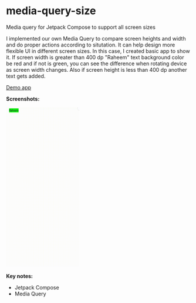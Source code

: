 # media-query-size
Media query for Jetpack Compose to support all screen sizes

I implemented our own Media Query to compare screen heights and width and do proper actions according to situtation. It can help design more flexible UI in different screen sizes. In this case, I created basic app to show it. If screen width is greater than 400 dp "Raheem" text background color be red and if not is green, you can see the difference when rotating device as screen width changes. Also if screen height is less than 400 dp another text gets added.

<a href="https://github.com/raheemadamboev/media-query-size/blob/master/app-debug.apk">Demo app</a>

**Screenshots:**

<img src="https://github.com/raheemadamboev/media-query-size/blob/master/IMG_20210928_002248_234.gif" alt="Italian Trulli" width="200" height="434">

**Key notes:**

- Jetpack Compose
- Media Query
